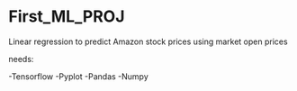 # First_ML_PROJ
Linear regression to predict Amazon stock prices using market open prices

needs:

-Tensorflow
-Pyplot
-Pandas
-Numpy

